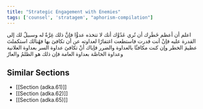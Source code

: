 ```yaml
---
title: "Strategic Engagement with Enemies"
tags: ['counsel', 'stratagem', "aphorism-compilation"]
---
```


 اعلم أن أعظم خَطَرِك أن تُري عَدُوَّك أنك لا تتخذه عدوًّا فإنَّ ذلك غِرَّةٌ له وسبيلٌ لك إلى القدرة عليه فإنْ أنت قدرت فاستطعت اغتفارًا لعداوته عن أن تكافئ بها فهُنالك استكملتَ عظيمَ الخطر وإن كنت مكافئًا بالعداوة والضرر فإياك أنْ تكافئ عداوة السر بعداوة العلانية وعداوة الخاصَّة بعداوة العامة فإن ذلك هو الظلمُ والعارُ

## Similar Sections
- [[Section (adka.61)]]
 - [[Section (adka.62)]]
 - [[Section (adka.65)]]
